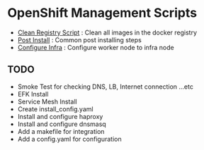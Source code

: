 # OpenShift Management Scripts
* [Clean Registry Script](https://github.com/CCChou/ocp_management_scripts/tree/master/clean_registry) : Clean all images in the docker registry
* [Post Install](https://github.com/CCChou/ocp_management_scripts/tree/master/post_install) : Common post installing steps
* [Configure Infra](https://github.com/CCChou/ocp_management_scripts/tree/master/configure_infra) : Configure worker node to infra node

## TODO
* Smoke Test for checking DNS, LB, Internet connection ...etc
* EFK Install
* Service Mesh Install
* Create install_config.yaml
* Install and configure haproxy
* Install and configure dnsmasq
* Add a makefile for integration
* Add a config.yaml for configuration
